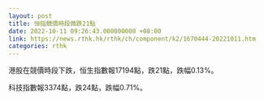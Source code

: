 ```yaml
---
layout: post
title: 恒指競價時段微跌21點
date: 2022-10-11 09:26:43.000000000 +08:00
link: https://news.rthk.hk/rthk/ch/component/k2/1670444-20221011.htm
categories: rthk
---
```


港股在競價時段下跌，恒生指數報17194點，跌21點，跌幅0.13%。

科技指數報3374點，跌24點，跌幅0.71%。
